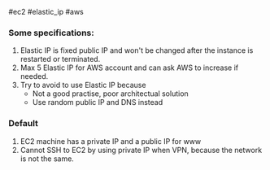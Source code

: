 #ec2 #elastic_ip #aws
### Some specifications:
1. Elastic IP is fixed public IP and won't be changed after the instance is restarted or terminated.
2. Max 5 Elastic IP for AWS account and can ask AWS to increase if needed.
3. Try to avoid to use Elastic IP because
   - Not a good practise, poor architectual solution
   - Use random public IP and DNS instead


### Default
1. EC2 machine has a private IP and a public IP for www
2. Cannot SSH to EC2 by using private IP when VPN, because the network is not the same.